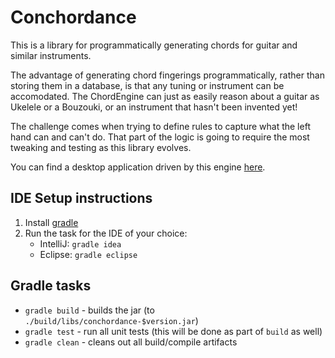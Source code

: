 # Conchordance

This is a library for programmatically generating chords for guitar and similar instruments.

The advantage of generating chord fingerings programmatically, rather than storing them in a database, is that any tuning or instrument can be accomodated. The ChordEngine can just as easily reason about a guitar as Ukelele or a Bouzouki, or an instrument that hasn't been invented yet!

The challenge comes when trying to define rules to capture what the left hand can and can't do. That part of the logic is going to require the most tweaking and testing as this library evolves.

You can find a desktop application driven by this engine [here](https://github.com/jbauschatz/ChordUI).

## IDE Setup instructions

1. Install [gradle](http://www.gradle.org/)
2. Run the task for the IDE of your choice:
    * IntelliJ: `gradle idea`
    * Eclipse: `gradle eclipse`

## Gradle tasks
* `gradle build` - builds the jar (to `./build/libs/conchordance-$version.jar`)
* `gradle test` - run all unit tests (this will be done as part of `build` as well)
* `gradle clean` - cleans out all build/compile artifacts
